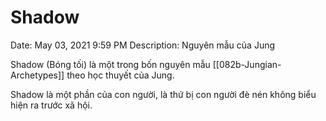 # Shadow

Date: May 03, 2021 9:59 PM
Description: Nguyên mẫu của Jung

Shadow (Bóng tối) là một trong bốn nguyên mẫu [[082b-Jungian-Archetypes]] theo học thuyết của Jung.

Shadow là một phần của con người, là thứ bị con người đè nén không biểu hiện ra trước xã hội.